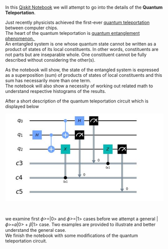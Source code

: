 In this [Qiskit
Notebook](https://github.com/samlip-blip/quantum_teleportation/blob/master/QuantumTeleportation.ipynb)
we will attempt to go into the details of the **Quantum Teleportation**.

Just recently physicists achieved the first-ever [quantum
teleportation](https://www.nature.com/articles/s41567-019-0727-x) between
computer chips.  
The heart of the quantum teleportation is [quantum entanglement phenomenon.
​](https://en.wikipedia.org/wiki/Quantum_entangle)  
An entangled system is one whose quantum state cannot be written as a product of
states of its local constituents. In other words, constituents are not parts but
are inseparable whole. One constituent cannot be fully described without
considering the other(s).

As the notebook will show, the state of the entangled system is expressed as a
superposition (sum) of products of states of local constituents and this sum has
necessarily more than one term.  
The notebook will also show a necessity of working out related math to
understand respective histograms of the results.

After a short description of the quantum teleportation circuit which is
displayed below

![](../images/QuantumTeleportationCircuit.JPG)

 

we examine first 𝜙\>=\|0\> and 𝜙\>=\|1\> cases before we attempt a general
\|𝜙\>=𝛼\|0\> + 𝛽\|1\> case. Two examples are provided to illustrate and better
understand the general case.  
We finish the notebook with some modifications of the quantum teleportation
circuit.
